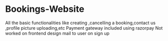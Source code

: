 # Bookings-Website
All the basic functionalities like creating ,cancelling a booking,contact us ,profile picture uploading,etc
Payment gateway included using razorpay
Not worked on frontend design
mail to user on sign up
